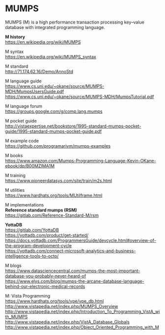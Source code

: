 # MUMPS
MUMPS (M) is a high performance transaction processing key–value database with integrated programming language.

__M history__  
https://en.wikipedia.org/wiki/MUMPS

M syntax  
https://en.wikipedia.org/wiki/MUMPS_syntax

M standard  
http://71.174.62.16/Demo/AnnoStd

M language guide  
https://www.cs.uni.edu/~okane/source/MUMPS-MDH/MumpsUsersGuide.pdf  
https://www.cs.uni.edu/~okane/source/MUMPS-MDH/MumpsTutorial.pdf

M language forum  
https://groups.google.com/g/comp.lang.mumps

M pocket guide    
http://vistaexpertise.net/bookstore/1995-standard-mumps-pocket-guide/1995-standard-mumps-pocket-guide.pdf

M example code  
https://github.com/programarivm/mumps-examples

M books  
https://www.amazon.com/Mumps-Programming-Language-Kevin-OKane-ebook/dp/B00MZIMA1M

M training  
https://www.pioneerdatasys.com/site/train/m2s.html

M utilities  
https://www.hardhats.org/tools/MUtilframe.html


M implementations  
__Reference standard mumps (RSM)__  
https://gitlab.com/Reference-Standard-M/rsm  

__YottaDB__  
https://gitlab.com/YottaDB  
https://yottadb.com/product/get-started/  
https://docs.yottadb.com/ProgrammersGuide/devcycle.html#overview-of-the-program-development-cycle  
https://yottadb.com/connect-microsoft-analytics-and-business-intelligence-tools-to-octo/


M blogs  
https://www.datasciencecentral.com/mumps-the-most-important-database-you-probably-never-heard-of  
https://www.elys.com/blog/mumps-the-arcane-database-language-behind-our-electronic-medical-records


M: Vista Programming  
https://www.hardhats.org/tools/vpe/vpe_db.html  
http://www.vistapedia.net/index.php/MUMPS_Overview  
http://www.vistapedia.net/index.php/Introduction_To_Programming_VistA_with_MUMPS  
http://www.vistapedia.net/index.php/VistA_Database_Globals  
http://www.vistapedia.net/index.php/Object_Oriented_Programming_with_M  




